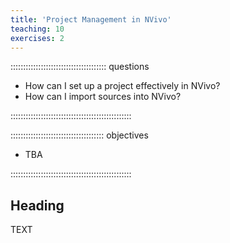```yaml
---
title: 'Project Management in NVivo'
teaching: 10
exercises: 2
---
```


:::::::::::::::::::::::::::::::::::::: questions 

- How can I set up a project effectively in NVivo?
- How can I import sources into NVivo?

::::::::::::::::::::::::::::::::::::::::::::::::

::::::::::::::::::::::::::::::::::::: objectives

- TBA

::::::::::::::::::::::::::::::::::::::::::::::::

## Heading

TEXT
